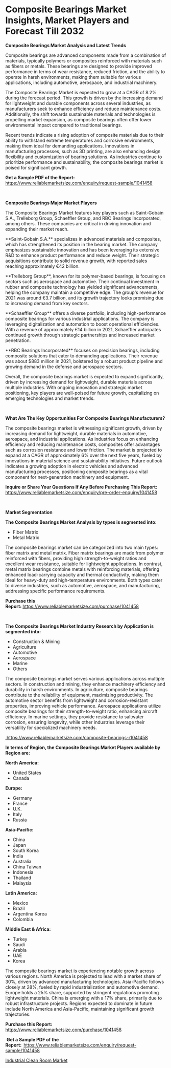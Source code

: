 <p><h1>Composite Bearings Market Insights, Market Players and Forecast Till 2032</h1></p><p><strong>Composite Bearings Market Analysis and Latest Trends</strong></p>
<p><p>Composite bearings are advanced components made from a combination of materials, typically polymers or composites reinforced with materials such as fibers or metals. These bearings are designed to provide improved performance in terms of wear resistance, reduced friction, and the ability to operate in harsh environments, making them suitable for various applications, including automotive, aerospace, and industrial machinery.</p><p>The Composite Bearings Market is expected to grow at a CAGR of 8.2% during the forecast period. This growth is driven by the increasing demand for lightweight and durable components across several industries, as manufacturers seek to enhance efficiency and reduce maintenance costs. Additionally, the shift towards sustainable materials and technologies is propelling market expansion, as composite bearings often offer lower environmental impact compared to traditional bearings.</p><p>Recent trends indicate a rising adoption of composite materials due to their ability to withstand extreme temperatures and corrosive environments, making them ideal for demanding applications. Innovations in manufacturing processes, such as 3D printing, are also enhancing design flexibility and customization of bearing solutions. As industries continue to prioritize performance and sustainability, the composite bearings market is poised for significant growth.</p></p>
<p><strong>Get a Sample PDF of the Report:&nbsp;</strong> <a href="https://www.reliablemarketsize.com/enquiry/request-sample/1041458?utm_campaign=3537&utm_medium=2&utm_source=Github&utm_content=ia&utm_term=10042025&utm_id=composite-bearings">https://www.reliablemarketsize.com/enquiry/request-sample/1041458</a></p>
<p>&nbsp;</p>
<p><strong>Composite Bearings Major Market Players</strong></p>
<p><p>The Composite Bearings Market features key players such as Saint-Gobain S.A., Trelleborg Group, Schaeffler Group, and RBC Bearings Incorporated, among others. These companies are critical in driving innovation and expanding their market reach.</p><p>**Saint-Gobain S.A.** specializes in advanced materials and composites, which has strengthened its position in the bearing market. The company emphasizes sustainable innovation and has been leveraging its extensive R&D to enhance product performance and reduce weight. Their strategic acquisitions contribute to solid revenue growth, with reported sales reaching approximately €42 billion.</p><p>**Trelleborg Group**, known for its polymer-based bearings, is focusing on sectors such as aerospace and automotive. Their continual investment in rubber and composite technology has yielded significant advancements, helping the company maintain a competitive edge. The group's revenue for 2021 was around €3.7 billion, and its growth trajectory looks promising due to increasing demand from key sectors.</p><p>**Schaeffler Group** offers a diverse portfolio, including high-performance composite bearings for various industrial applications. The company is leveraging digitalization and automation to boost operational efficiencies. With a revenue of approximately €14 billion in 2021, Schaeffler anticipates continued growth through strategic partnerships and increased market penetration.</p><p>**RBC Bearings Incorporated** focuses on precision bearings, including composite solutions that cater to demanding applications. Their revenue was about $883 million in 2021, bolstered by a robust product pipeline and growing demand in the defense and aerospace sectors.</p><p>Overall, the composite bearings market is expected to expand significantly, driven by increasing demand for lightweight, durable materials across multiple industries. With ongoing innovation and strategic market positioning, key players are well-poised for future growth, capitalizing on emerging technologies and market trends.</p></p>
<p>&nbsp;</p>
<p><strong>What Are The Key Opportunities For Composite Bearings Manufacturers?</strong></p>
<p><p>The composite bearings market is witnessing significant growth, driven by increasing demand for lightweight, durable materials in automotive, aerospace, and industrial applications. As industries focus on enhancing efficiency and reducing maintenance costs, composites offer advantages such as corrosion resistance and lower friction. The market is projected to expand at a CAGR of approximately 6% over the next five years, fueled by innovations in material science and sustainability initiatives. Future outlook indicates a growing adoption in electric vehicles and advanced manufacturing processes, positioning composite bearings as a vital component for next-generation machinery and equipment.</p></p>
<p><strong>Inquire or Share Your Questions If Any Before Purchasing This Report:</strong> <a href="https://www.reliablemarketsize.com/enquiry/pre-order-enquiry/1041458?utm_campaign=3537&utm_medium=2&utm_source=Github&utm_content=ia&utm_term=10042025&utm_id=composite-bearings">https://www.reliablemarketsize.com/enquiry/pre-order-enquiry/1041458</a></p>
<p>&nbsp;</p>
<p><strong>Market Segmentation</strong></p>
<p><strong>The Composite Bearings Market Analysis by types is segmented into:</strong></p>
<p><ul><li>Fiber Matrix</li><li>Metal Matrix</li></ul></p>
<p><p>The composite bearings market can be categorized into two main types: fiber matrix and metal matrix. Fiber matrix bearings are made from polymer reinforced with fibers, providing high strength-to-weight ratios and excellent wear resistance, suitable for lightweight applications. In contrast, metal matrix bearings combine metals with reinforcing materials, offering enhanced load-carrying capacity and thermal conductivity, making them ideal for heavy-duty and high-temperature environments. Both types cater to diverse industries, such as automotive, aerospace, and manufacturing, addressing specific performance requirements.</p></p>
<p><strong>Purchase this Report:&nbsp;</strong><a href="https://www.reliablemarketsize.com/purchase/1041458?utm_campaign=3537&utm_medium=2&utm_source=Github&utm_content=ia&utm_term=10042025&utm_id=composite-bearings">https://www.reliablemarketsize.com/purchase/1041458</a></p>
<p>&nbsp;</p>
<p><strong>The Composite Bearings Market Industry Research by Application is segmented into:</strong></p>
<p><ul><li>Construction & Mining</li><li>Agriculture</li><li>Automotive</li><li>Aerospace</li><li>Marine</li><li>Others</li></ul></p>
<p><p>The composite bearings market serves various applications across multiple sectors. In construction and mining, they enhance machinery efficiency and durability in harsh environments. In agriculture, composite bearings contribute to the reliability of equipment, maximizing productivity. The automotive sector benefits from lightweight and corrosion-resistant properties, improving vehicle performance. Aerospace applications utilize composite bearings for their strength-to-weight ratio, enhancing aircraft efficiency. In marine settings, they provide resistance to saltwater corrosion, ensuring longevity, while other industries leverage their versatility for specialized machinery needs.</p></p>
<p><a href="https://www.reliablemarketsize.com/composite-bearings-r1041458?utm_campaign=3537&utm_medium=2&utm_source=Github&utm_content=ia&utm_term=10042025&utm_id=composite-bearings">&nbsp;https://www.reliablemarketsize.com/composite-bearings-r1041458</a></p>
<p><strong>In terms of Region, the Composite Bearings Market Players available by Region are:</strong></p>
<p>
    <p> <strong> North America: </strong>
        <ul>
            <li>United States</li>
            <li>Canada</li>
        </ul>
        </p> 
    <p> <strong> Europe: </strong>
        <ul>
            <li>Germany</li>
            <li>France</li>
            <li>U.K.</li>
            <li>Italy</li>
            <li>Russia</li>
        </ul>
        </p> 
    <p> <strong> Asia-Pacific: </strong>
        <ul>
            <li>China</li>
            <li>Japan</li>
            <li>South Korea</li>
            <li>India</li>
            <li>Australia</li>
            <li>China Taiwan</li>
            <li>Indonesia</li>
            <li>Thailand</li>
            <li>Malaysia</li>
        </ul>
        </p> 
    <p> <strong> Latin America: </strong>
        <ul>
            <li>Mexico</li>
            <li>Brazil</li>
            <li>Argentina Korea</li>
            <li>Colombia</li>
        </ul>
        </p> 
    <p> <strong> Middle East & Africa: </strong>
        <ul>
            <li>Turkey</li>
            <li>Saudi</li>
            <li>Arabia</li>
            <li>UAE</li>
            <li>Korea</li>
        </ul>
    </p>
    </p>
<p><p>The composite bearings market is experiencing notable growth across various regions. North America is projected to lead with a market share of 30%, driven by advanced manufacturing technologies. Asia-Pacific follows closely at 28%, fueled by rapid industrialization and automotive demand. Europe holds a 25% share, supported by stringent regulations promoting lightweight materials. China is emerging with a 17% share, primarily due to robust infrastructure projects. Regions expected to dominate in future include North America and Asia-Pacific, maintaining significant growth trajectories.</p></p>
<p><strong>Purchase this Report: </strong><a href="https://www.reliablemarketsize.com/purchase/1041458?utm_campaign=3537&utm_medium=2&utm_source=Github&utm_content=ia&utm_term=10042025&utm_id=composite-bearings">https://www.reliablemarketsize.com/purchase/1041458</a></p>
<p>&nbsp;<strong>Get a Sample PDF of the Report:&nbsp;&nbsp;</strong><a href="https://www.reliablemarketsize.com/enquiry/request-sample/1041458?utm_campaign=3537&utm_medium=2&utm_source=Github&utm_content=ia&utm_term=10042025&utm_id=composite-bearings">https://www.reliablemarketsize.com/enquiry/request-sample/1041458</a></p>
<p><strong></strong></p>
<p><p><a href="https://github.com/koskasislo39/Market-Research-Report-List-1/blob/main/industrial-clean-room-market.md?utm_campaign=3537&utm_medium=2&utm_source=Github&utm_content=ia&utm_term=10042025&utm_id=composite-bearings">Industrial Clean Room Market</a></p></p>